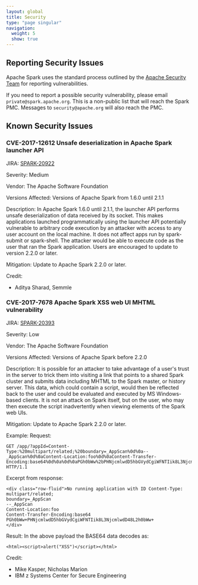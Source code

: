 ```yaml
---
layout: global
title: Security
type: "page singular"
navigation:
  weight: 5
  show: true
---
```


<h2>Reporting Security Issues</h2>

Apache Spark uses the standard process outlined by the [Apache Security Team](https://www.apache.org/security/)
for reporting vulnerabilities.

If you need to report a possible security vulnerability, please email `private@spark.apache.org`. This is a
non-public list that will reach the Spark PMC. Messages to `security@apache.org` will also reach the PMC. 

<h2>Known Security Issues</h2>

<h3 id="CVE-2017-12612">CVE-2017-12612 Unsafe deserialization in Apache Spark launcher API</h3>

JIRA: [SPARK-20922](https://issues.apache.org/jira/browse/SPARK-20922)

Severity: Medium

Vendor: The Apache Software Foundation

Versions Affected:
Versions of Apache Spark from 1.6.0 until 2.1.1

Description:
In Apache Spark 1.6.0 until 2.1.1, the launcher API performs unsafe
deserialization of data received by  its socket. This makes applications
launched programmatically using the launcher API potentially
vulnerable to arbitrary code execution by an attacker with access to any user
account on the local machine. It does not affect apps run by spark-submit or
spark-shell. The attacker would be able to execute code as the user that ran
the Spark application. Users are encouraged to update to version 2.2.0 or
later.

Mitigation:
Update to Apache Spark 2.2.0 or later.

Credit:
- Aditya Sharad, Semmle

<h3 id="CVE-2017-7678">CVE-2017-7678 Apache Spark XSS web UI MHTML vulnerability</h3>

JIRA: [SPARK-20393](https://issues.apache.org/jira/browse/SPARK-20393)

Severity: Low

Vendor: The Apache Software Foundation

Versions Affected:
Versions of Apache Spark before 2.2.0

Description:
It is possible for an attacker to take advantage of a user's trust in the server to trick them into visiting a link that points to a shared Spark cluster and submits data including MHTML to the Spark master, or history server. This data, which could contain a script, would then be reflected back to the user and could be evaluated and executed by MS Windows-based clients. It is not an attack on Spark itself, but on the user, who may then execute the script inadvertently when viewing elements of the Spark web UIs.

Mitigation:
Update to Apache Spark 2.2.0 or later.

Example:
Request:
```
GET /app/?appId=Content-Type:%20multipart/related;%20boundary=_AppScan%0d%0a--
_AppScan%0d%0aContent-Location:foo%0d%0aContent-Transfer-
Encoding:base64%0d%0a%0d%0aPGh0bWw%2bPHNjcmlwdD5hbGVydCgiWFNTIik8L3NjcmlwdD48L2h0bWw%2b%0d%0a
HTTP/1.1
```

Excerpt from response:
```
<div class="row-fluid">No running application with ID Content-Type: multipart/related;
boundary=_AppScan
--_AppScan
Content-Location:foo
Content-Transfer-Encoding:base64
PGh0bWw+PHNjcmlwdD5hbGVydCgiWFNTIik8L3NjcmlwdD48L2h0bWw+
</div>
```
Result: In the above payload the BASE64 data decodes as:
```
<html><script>alert("XSS")</script></html>
```

Credit:
- Mike Kasper, Nicholas Marion
- IBM z Systems Center for Secure Engineering
